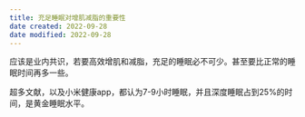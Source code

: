 ```yaml
---
title: 充足睡眠对增肌减脂的重要性
date created: 2022-09-28
date modified: 2022-09-28
---
```

应该是业内共识，若要高效增肌和减脂，充足的睡眠必不可少。甚至要比正常的睡眠时间再多一些。

超多文献，以及小米健康app，都认为7-9小时睡眠，并且深度睡眠占到25%的时间，是黄金睡眠水平。